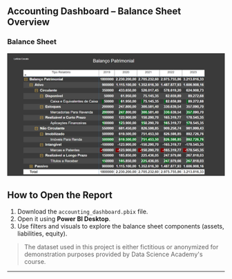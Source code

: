 ## Accounting Dashboard – Balance Sheet Overview

###  Balance Sheet
![Accounting Dashboard](Images/Balance%20Sheet.png)

## How to Open the Report

1. Download the `accounting_dashboard.pbix` file.  
2. Open it using **Power BI Desktop**.  
3. Use filters and visuals to explore the balance sheet components (assets, liabilities, equity).

> The dataset used in this project is either fictitious or anonymized for demonstration purposes provided by Data Science Academy's course.

---
